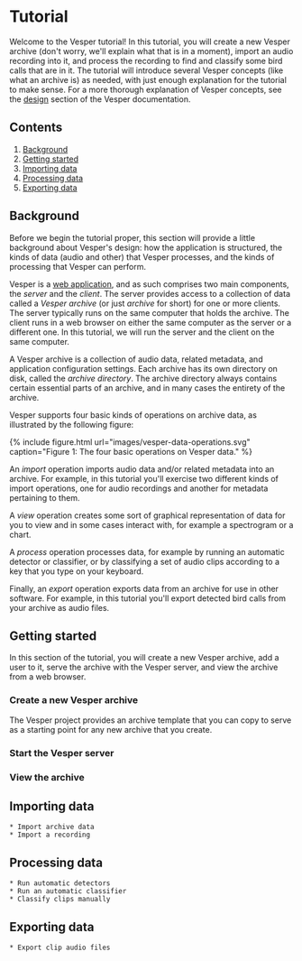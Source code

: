 # Tutorial

Welcome to the Vesper tutorial! In this tutorial, you will create a new Vesper archive (don't worry, we'll explain what that is in a moment), import an audio recording into it, and process the recording to find and classify some bird calls that are in it. The tutorial will introduce several Vesper concepts (like what an archive is) as needed, with just enough explanation for the tutorial to make sense. For a more thorough explanation of Vesper concepts, see the [design](#design.md) section of the Vesper documentation.

## Contents

1. [Background](#background)
1. [Getting started](#getting-started)
1. [Importing data](#importing-data)
1. [Processing data](#processing-data)
1. [Exporting data](#exporting-data)

## Background

Before we begin the tutorial proper, this section will provide a little background about Vesper's design: how the application is structured, the kinds of data (audio and other) that Vesper processes, and the kinds of processing that Vesper can perform.

Vesper is a [web application](https://en.wikipedia.org/wiki/Web_application), and as such comprises two main components, the *server* and the *client*. The server provides access to a collection of data called a *Vesper archive* (or just *archive* for short) for one or more clients. The server typically runs on the same computer that holds the archive. The client runs in a web browser on either the same computer as the server or a different one. In this tutorial, we will run the server and the client on the same computer.

A Vesper archive is a collection of audio data, related metadata, and application configuration settings. Each archive has its own directory on disk, called the *archive directory*. The archive directory always contains certain essential parts of an archive, and in many cases the entirety of the archive.

Vesper supports four basic kinds of operations on archive data, as illustrated by the following figure:

{% include figure.html url="images/vesper-data-operations.svg" caption="Figure 1: The four basic operations on Vesper data." %}

An *import* operation imports audio data and/or related metadata into an archive. For example, in this tutorial you'll exercise two different kinds of import operations, one for audio recordings and another for metadata pertaining to them.

A *view* operation creates some sort of graphical representation of data for you to view and in some cases interact with, for example a spectrogram or a chart.

A *process* operation processes data, for example by running an automatic detector or classifier, or by classifying a set of audio clips according to a key that you type on your keyboard.

Finally, an *export* operation exports data from an archive for use in other software. For example, in this tutorial you'll export detected bird calls from your archive as audio files.

## Getting started

In this section of the tutorial, you will create a new Vesper archive, add a user to it, serve the archive with the Vesper server, and view the archive from a web browser.

### Create a new Vesper archive

The Vesper project provides an archive template that you can copy to serve as a starting point for any new archive that you create. 

### Start the Vesper server
### View the archive

## Importing data
    * Import archive data
    * Import a recording
## Processing data
    * Run automatic detectors
    * Run an automatic classifier
    * Classify clips manually
## Exporting data
    * Export clip audio files
